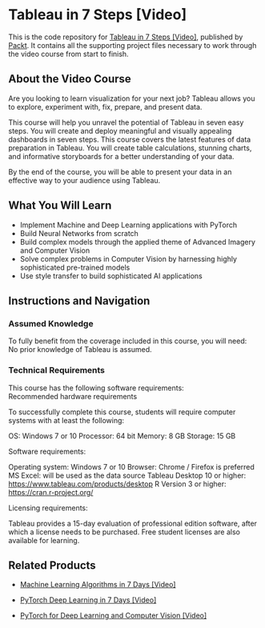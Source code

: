 # Tableau in 7 Steps [Video]
This is the code repository for [Tableau in 7 Steps [Video]](https://www.packtpub.com/big-data-and-business-intelligence/tableau-7-steps-video?utm_source=github&utm_medium=repository&utm_campaign=9781789530421), published by [Packt](https://www.packtpub.com/?utm_source=github). It contains all the supporting project files necessary to work through the video course from start to finish.
## About the Video Course
Are you looking to learn visualization for your next job? Tableau allows you to explore, experiment with, fix, prepare, and present data.

This course will help you unravel the potential of Tableau in seven easy steps. You will create and deploy meaningful and visually appealing dashboards in seven steps. This course covers the latest features of data preparation in Tableau. You will create table calculations, stunning charts, and informative storyboards for a better understanding of your data.

By the end of the course, you will be able to present your data in an effective way to your audience using Tableau. 

<H2>What You Will Learn</H2>
<DIV class=book-info-will-learn-text>
<UL>
<LI>Implement Machine and Deep Learning applications with PyTorch 
<LI>Build Neural Networks from scratch 
<LI>Build complex models through the applied theme of Advanced Imagery and Computer Vision 
<LI>Solve complex problems in Computer Vision by harnessing highly sophisticated pre-trained models 
<LI>Use style transfer to build sophisticated AI applications </LI></UL></DIV>

## Instructions and Navigation
### Assumed Knowledge
To fully benefit from the coverage included in this course, you will need:<br/>
No prior knowledge of Tableau is assumed.	
### Technical Requirements
This course has the following software requirements:<br/>
Recommended hardware requirements

To successfully complete this course, students will require computer systems with at least the following:

OS: Windows 7 or 10
Processor: 64 bit
Memory: 8 GB
Storage: 15 GB
 

Software requirements:

Operating system: Windows 7 or 10
Browser: Chrome / Firefox is preferred
MS Excel: will be used as the data source
Tableau Desktop 10 or higher: https://www.tableau.com/products/desktop
R Version 3 or higher: https://cran.r-project.org/
 

Licensing requirements:

 

Tableau provides a 15-day evaluation of professional edition software, after which a license needs to be purchased.
Free student licenses are also available for learning.

## Related Products
* [Machine Learning Algorithms in 7 Days [Video]](https://www.packtpub.com/big-data-and-business-intelligence/machine-learning-algorithms-7-days-video?utm_source=github&utm_medium=repository&utm_campaign=9781789800289)

* [PyTorch Deep Learning in 7 Days [Video]](https://www.packtpub.com/big-data-and-business-intelligence/pytorch-deep-learning-7-days-video?utm_source=github&utm_medium=repository&utm_campaign=9781789135367)

* [PyTorch for Deep Learning and Computer Vision [Video]](https://www.packtpub.com/application-development/pytorch-deep-learning-and-computer-vision-video?utm_source=github&utm_medium=repository&utm_campaign=9781838822804)


